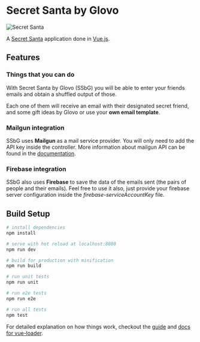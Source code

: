 # Secret Santa by Glovo

![Secret Santa](https://github.com/Glovo/secret-santa-vue/blob/master/src/assets/images/amigo-invisible.png)

A [Secret Santa](https://en.wikipedia.org/wiki/Secret_Santa) application done in [Vue.js](https://vuejs.org/).


## Features

### Things that you can do

With Secret Santa by Glovo (SSbG) you will be able to enter your friends emails and obtain a shuffled output of those.

Each one of them will receive an email with their designated secret friend, and some gift ideas by Glovo or
use your **own email template**.

### Mailgun integration

SSbG uses **Mailgun** as a mail service provider. You will only need to add the API key inside the controller. More information about 
mailgun API can be found in the [documentation](https://documentation.mailgun.com/api_reference.html#api-reference).

### Firebase integration

SSbG also uses **Firebase** to save the data of the emails sent (the pairs of people and their emails). Feel free to use it also, just provide your firebase server
configuration inside the _firebase-serviceAccountKey_ file.


## Build Setup

``` bash
# install dependencies
npm install

# serve with hot reload at localhost:8080
npm run dev

# build for production with minification
npm run build

# run unit tests
npm run unit

# run e2e tests
npm run e2e

# run all tests
npm test
```

For detailed explanation on how things work, checkout the [guide](http://vuejs-templates.github.io/webpack/) and [docs for vue-loader](http://vuejs.github.io/vue-loader).
